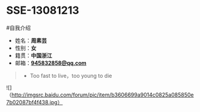 # SSE-13081213
       
#自我介绍


* 姓名：**周素芸**
* 性别：**女**
* 籍贯：**中国浙江**
* 邮箱：**945832858@qq.com**


>* Too fast to live，too young to die

![]（http://imgsrc.baidu.com/forum/pic/item/b3606699a9014c0825a085850e7b02087bf4f438.jpg）



